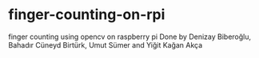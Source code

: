 # finger-counting-on-rpi
finger counting using opencv on raspberry pi
Done by Denizay Biberoğlu,
Bahadır Cüneyd Birtürk,
Umut Sümer and 
Yiğit Kağan Akça
